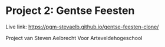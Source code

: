 # Project 2: Gentse Feesten

Live link: https://pgm-stevaelb.github.io/gentse-feesten-clone/

Project van Steven Aelbrecht
Voor Arteveldehogeschool
